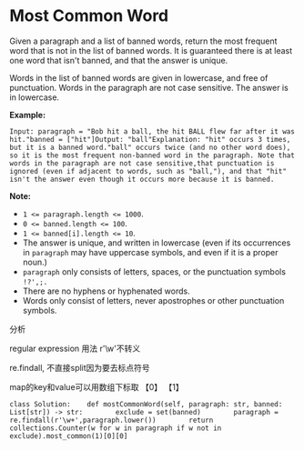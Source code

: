 # Most Common Word



Given a paragraph and a list of banned words, return the most frequent word that is not in the list of banned words.  It is guaranteed there is at least one word that isn't banned, and that the answer is unique.

Words in the list of banned words are given in lowercase, and free of punctuation.  Words in the paragraph are not case sensitive.  The answer is in lowercase.

**Example:**

```text
Input: paragraph = "Bob hit a ball, the hit BALL flew far after it was hit."banned = ["hit"]Output: "ball"Explanation: "hit" occurs 3 times, but it is a banned word."ball" occurs twice (and no other word does), so it is the most frequent non-banned word in the paragraph. Note that words in the paragraph are not case sensitive,that punctuation is ignored (even if adjacent to words, such as "ball,"), and that "hit" isn't the answer even though it occurs more because it is banned.
```

**Note:**

* `1 <= paragraph.length <= 1000`.
* `0 <= banned.length <= 100`.
* `1 <= banned[i].length <= 10`.
* The answer is unique, and written in lowercase \(even if its occurrences in `paragraph` may have uppercase symbols, and even if it is a proper noun.\)
* `paragraph` only consists of letters, spaces, or the punctuation symbols `!?',;.`
* There are no hyphens or hyphenated words.
* Words only consist of letters, never apostrophes or other punctuation symbols.

分析

regular expression 用法 r'\w'不转义

re.findall, 不直接split因为要去标点符号

map的key和value可以用数组下标取 【0】 【1】

```text
class Solution:    def mostCommonWord(self, paragraph: str, banned: List[str]) -> str:        exclude = set(banned)        paragraph = re.findall(r'\w+',paragraph.lower())        return collections.Counter(w for w in paragraph if w not in exclude).most_common(1)[0][0]        
```

